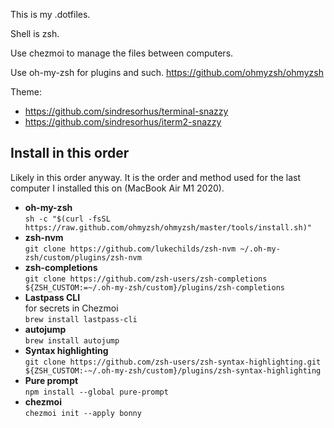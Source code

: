 This is my .dotfiles.

Shell is zsh.

Use chezmoi to manage the files between computers.

Use oh-my-zsh for plugins and such.
https://github.com/ohmyzsh/ohmyzsh

Theme:

- https://github.com/sindresorhus/terminal-snazzy
- https://github.com/sindresorhus/iterm2-snazzy

## Install in this order

Likely in this order anyway. It is the order and method used for the last computer I installed this on (MacBook Air M1 2020).

- **oh-my-zsh**  
  `sh -c "$(curl -fsSL https://raw.github.com/ohmyzsh/ohmyzsh/master/tools/install.sh)"`
- **zsh-nvm**  
  `git clone https://github.com/lukechilds/zsh-nvm ~/.oh-my-zsh/custom/plugins/zsh-nvm`
- **zsh-completions**  
  `git clone https://github.com/zsh-users/zsh-completions ${ZSH_CUSTOM:=~/.oh-my-zsh/custom}/plugins/zsh-completions`
- **Lastpass CLI**  
  for secrets in Chezmoi  
  `brew install lastpass-cli`
- **autojump**  
  `brew install autojump`
- **Syntax highlighting**  
  `git clone https://github.com/zsh-users/zsh-syntax-highlighting.git ${ZSH_CUSTOM:-~/.oh-my-zsh/custom}/plugins/zsh-syntax-highlighting`
- **Pure prompt**  
  `npm install --global pure-prompt`
- **chezmoi**  
  `chezmoi init --apply bonny`
